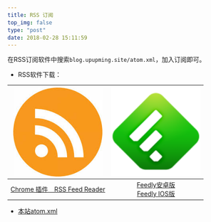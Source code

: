 ```yaml
---
title: RSS 订阅
top_img: false
type: "post"
date: 2018-02-28 15:11:59
---
```


在RSS订阅软件中搜索`blog.upupming.site/atom.xml`，加入订阅即可。

+ RSS软件下载：

|<img align="center" src="./feed-reader.png" width="200"> |<img src="./partnerapp-description-feedly.png" width="200">|
|:-:|:-:|
|[Chrome 插件　RSS Feed Reader ](https://chrome.google.com/webstore/detail/rss-feed-reader/pnjaodmkngahhkoihejjehlcdlnohgmp/)|[Feedly安卓版](https://apkpure.com/feedly-get-smarter/com.devhd.feedly) <br>[Feedly IOS版](https://itunes.apple.com/us/app/feedly-get-smarter/id396069556)|

+ [本站atom.xml](/atom.xml)

